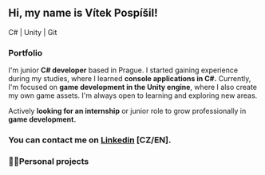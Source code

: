 ## Hi, my name is Vítek Pospíšil!

C# | Unity | Git

### Portfolio
I'm junior **C# developer** based in Prague. I started gaining experience during my studies, where I learned **console applications in C#.** Currently, I'm focused on **game development in the Unity engine**, where I also create my own game assets. I'm always open to learning and exploring new areas.

Actively **looking for an internship** or junior role to grow professionally in **game development.**
### You can contact me on [Linkedin](https://www.linkedin.com/in/vítek-pospíšil-091b41370) [CZ/EN].

### 👨‍💻Personal projects


